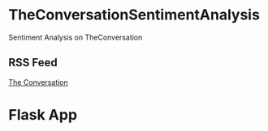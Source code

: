 # TheConversationSentimentAnalysis
Sentiment Analysis on TheConversation

## RSS Feed

[The Conversation](https://theconversation.com/us/feeds)


# Flask App
